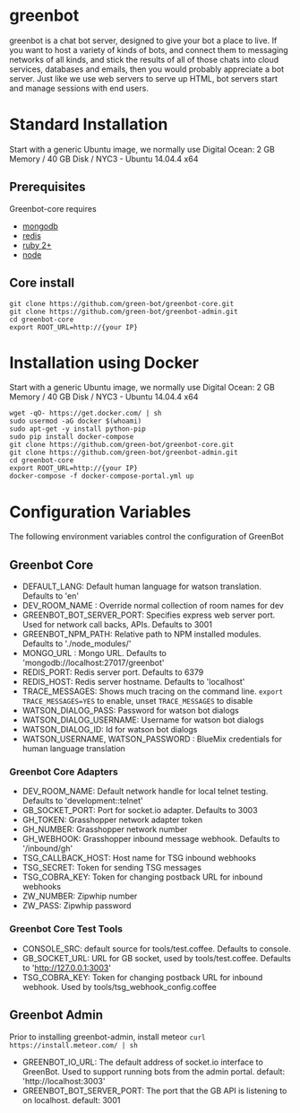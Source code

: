 # greenbot

greenbot is a chat bot server, designed to give your bot a place to live.  If you want to host a variety of kinds of bots, and connect them to messaging networks of all kinds, and stick the results of all of those chats into cloud services, databases and emails, then you would probably appreciate a bot server.  Just like we use web servers to serve up HTML, bot servers start and manage sessions with end users.


# Standard Installation
Start with a generic Ubuntu image, we normally use Digital Ocean: 2 GB Memory / 40 GB Disk / NYC3 - Ubuntu 14.04.4 x64

## Prerequisites
Greenbot-core requires 
* [mongodb](https://www.mongodb.org)
* [redis](http://redis.io/)
* [ruby 2+](https://www.ruby-lang.org/en/)
* [node](https://www.npmjs.com/) 


## Core install

    git clone https://github.com/green-bot/greenbot-core.git
    git clone https://github.com/green-bot/greenbot-admin.git
    cd greenbot-core
    export ROOT_URL=http://{your IP}

# Installation using Docker
Start with a generic Ubuntu image, we normally use Digital Ocean: 2 GB Memory / 40 GB Disk / NYC3 - Ubuntu 14.04.4 x64

    wget -qO- https://get.docker.com/ | sh
    sudo usermod -aG docker $(whoami)
    sudo apt-get -y install python-pip
    sudo pip install docker-compose
    git clone https://github.com/green-bot/greenbot-core.git
    git clone https://github.com/green-bot/greenbot-admin.git
    cd greenbot-core
    export ROOT_URL=http://{your IP}
    docker-compose -f docker-compose-portal.yml up



# Configuration Variables

The following environment variables control the configuration of GreenBot

## Greenbot Core
* DEFAULT_LANG: Default human language for watson translation. Defaults to 'en'
* DEV_ROOM_NAME : Override normal collection of room names for dev
* GREENBOT_BOT_SERVER_PORT: Specifies express web server port. Used for network call backs, APIs. Defaults to 3001
* GREENBOT_NPM_PATH: Relative path to NPM installed modules. Defaults to './node_modules/'
* MONGO_URL : Mongo URL. Defaults to 'mongodb://localhost:27017/greenbot'
* REDIS_PORT: Redis server port. Defaults to 6379
* REDIS_HOST: Redis server hostname. Defaults to 'localhost'
* TRACE_MESSAGES: Shows much tracing on the command line. `export TRACE_MESSAGES=YES` to enable, unset `TRACE_MESSAGES` to disable
* WATSON_DIALOG_PASS: Password for watson bot dialogs
* WATSON_DIALOG_USERNAME: Username for watson bot dialogs
* WATSON_DIALOG_ID: Id for watson bot dialogs
* WATSON_USERNAME, WATSON_PASSWORD : BlueMix credentials for human language translation

### Greenbot Core Adapters
* DEV_ROOM_NAME: Default network handle for local telnet testing. Defaults to 'development::telnet'
* GB_SOCKET_PORT: Port for socket.io adapter. Defaults to 3003
* GH_TOKEN: Grasshopper network adapter token
* GH_NUMBER: Grasshopper network number
* GH_WEBHOOK: Grasshopper inbound message webhook. Defaults to '/inbound/gh'
* TSG_CALLBACK_HOST: Host name for TSG inbound webhooks
* TSG_SECRET: Token for sending TSG messages
* TSG_COBRA_KEY: Token for changing postback URL for inbound webhooks
* ZW_NUMBER: Zipwhip number
* ZW_PASS: Zipwhip password

### Greenbot Core Test Tools
* CONSOLE_SRC: default source for tools/test.coffee. Defaults to console.
* GB_SOCKET_URL: URL for GB socket, used by tools/test.coffee. Defaults to 'http://127.0.0.1:3003'
* TSG_COBRA_KEY: Token for changing postback URL for inbound webhook. Used by tools/tsg_webhook_config.coffee

## Greenbot Admin
Prior to installing greenbot-admin, install meteor `curl https://install.meteor.com/ | sh`

* GREENBOT_IO_URL: The default address of socket.io interface to GreenBot. Used to support running bots from the admin portal. default:  'http://localhost:3003'
* GREENBOT_BOT_SERVER_PORT: The port that the GB API is listening to on localhost. default: 3001
